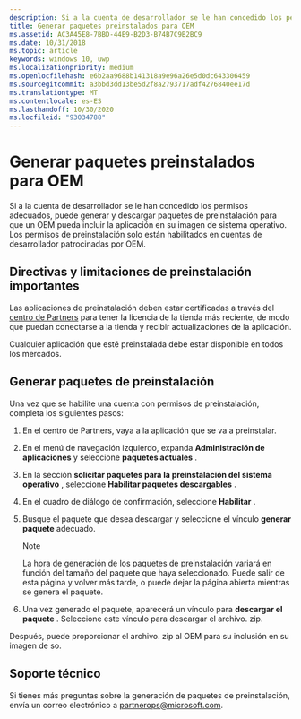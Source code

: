 ```yaml
---
description: Si a la cuenta de desarrollador se le han concedido los permisos adecuados, puede generar y descargar paquetes de preinstalación para que un OEM pueda incluir la aplicación en su imagen de sistema operativo.
title: Generar paquetes preinstalados para OEM
ms.assetid: AC3A45E8-7BBD-44E9-B2D3-B74B7C9B2BC9
ms.date: 10/31/2018
ms.topic: article
keywords: windows 10, uwp
ms.localizationpriority: medium
ms.openlocfilehash: e6b2aa9688b141318a9e96a26e5d0dc643306459
ms.sourcegitcommit: a3bbd3dd13be5d2f8a2793717adf4276840ee17d
ms.translationtype: MT
ms.contentlocale: es-ES
ms.lasthandoff: 10/30/2020
ms.locfileid: "93034788"
---
```

# <a name="generate-preinstall-packages-for-oems"></a>Generar paquetes preinstalados para OEM

Si a la cuenta de desarrollador se le han concedido los permisos adecuados, puede generar y descargar paquetes de preinstalación para que un OEM pueda incluir la aplicación en su imagen de sistema operativo. Los permisos de preinstalación solo están habilitados en cuentas de desarrollador patrocinadas por OEM.


## <a name="important-preinstall-policy--limitations"></a>Directivas y limitaciones de preinstalación importantes

Las aplicaciones de preinstalación deben estar certificadas a través del [centro de Partners](https://partner.microsoft.com/dashboard) para tener la licencia de la tienda más reciente, de modo que puedan conectarse a la tienda y recibir actualizaciones de la aplicación.

Cualquier aplicación que esté preinstalada debe estar disponible en todos los mercados.


## <a name="generating-preinstall-packages"></a>Generar paquetes de preinstalación

Una vez que se habilite una cuenta con permisos de preinstalación, completa los siguientes pasos:

1.  En el centro de Partners, vaya a la aplicación que se va a preinstalar.
2.  En el menú de navegación izquierdo, expanda **Administración de aplicaciones** y seleccione **paquetes actuales** .
3.  En la sección **solicitar paquetes para la preinstalación del sistema operativo** , seleccione **Habilitar paquetes descargables** .
4.  En el cuadro de diálogo de confirmación, seleccione **Habilitar** .
5.  Busque el paquete que desea descargar y seleccione el vínculo **generar paquete** adecuado.

    > [!NOTE]
    > La hora de generación de los paquetes de preinstalación variará en función del tamaño del paquete que haya seleccionado. Puede salir de esta página y volver más tarde, o puede dejar la página abierta mientras se genera el paquete.

6.  Una vez generado el paquete, aparecerá un vínculo para **descargar el paquete** . Seleccione este vínculo para descargar el archivo. zip.

Después, puede proporcionar el archivo. zip al OEM para su inclusión en su imagen de so.


## <a name="support"></a>Soporte técnico

Si tienes más preguntas sobre la generación de paquetes de preinstalación, envía un correo electrónico a <partnerops@microsoft.com>.

 

 




